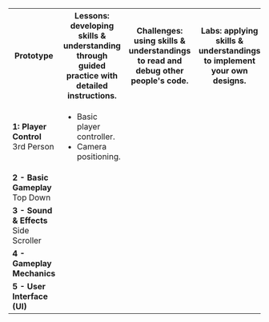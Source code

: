 <table>
  <tr>
    <th>Prototype</th>
    <th><b>Lessons:</b> developing skills & understanding through guided practice with detailed instructions.</th>
    <th><b>Challenges:</b> using skills & understandings to read and debug other people's code.</th>
    <th><b>Labs:</b> applying skills & understandings to implement your own designs.</th>
  </tr>
  <tr>
    <td><b>1: Player Control</b><br>3rd Person</td>
    <td>
      <ul>
        <li>
          Basic player controller.
        <li>
          Camera positioning.
    </td>
  </tr>
  <tr>
    <td><b>2 - Basic Gameplay</b><br>Top Down</td>
  </tr>
  <tr>
    <td><b>3 - Sound & Effects</b><br>Side Scroller</td>
  </tr>
  <tr>
   <td><b>4 - Gameplay Mechanics</b><br></td>
  </tr>
  <tr>
   <td><b>5 - User Interface (UI)</b><br></td>
  </tr>
</table>
  
